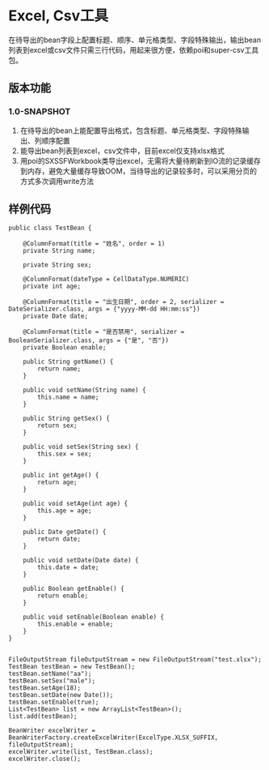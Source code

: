 # Excel, Csv工具
在待导出的bean字段上配置标题、顺序、单元格类型、字段特殊输出，输出bean列表到excel或csv文件只需三行代码，用起来很方便，依赖poi和super-csv工具包。

## 版本功能
### 1.0-SNAPSHOT
1. 在待导出的bean上能配置导出格式，包含标题、单元格类型、字段特殊输出、列顺序配置
2. 能导出bean列表到excel，csv文件中，目前excel仅支持xlsx格式
3. 用poi的SXSSFWorkbook类导出excel，无需将大量待刷新到IO流的记录缓存到内存，避免大量缓存导致OOM，当待导出的记录较多时，可以采用分页的方式多次调用write方法

## 样例代码
```
public class TestBean {

    @ColumnFormat(title = "姓名", order = 1)
    private String name;

    private String sex;

    @ColumnFormat(dateType = CellDataType.NUMERIC)
    private int age;

    @ColumnFormat(title = "出生日期", order = 2, serializer = DateSerializer.class, args = {"yyyy-MM-dd HH:mm:ss"})
    private Date date;

    @ColumnFormat(title = "是否禁用", serializer = BooleanSerializer.class, args = {"是", "否"})
    private Boolean enable;

    public String getName() {
        return name;
    }

    public void setName(String name) {
        this.name = name;
    }

    public String getSex() {
        return sex;
    }

    public void setSex(String sex) {
        this.sex = sex;
    }

    public int getAge() {
        return age;
    }

    public void setAge(int age) {
        this.age = age;
    }

    public Date getDate() {
        return date;
    }

    public void setDate(Date date) {
        this.date = date;
    }

    public Boolean getEnable() {
        return enable;
    }

    public void setEnable(Boolean enable) {
        this.enable = enable;
    }
}


FileOutputStream fileOutputStream = new FileOutputStream("test.xlsx");
TestBean testBean = new TestBean();
testBean.setName("aa");
testBean.setSex("male");
testBean.setAge(18);
testBean.setDate(new Date());
testBean.setEnable(true);
List<TestBean> list = new ArrayList<TestBean>();
list.add(testBean);

BeanWriter excelWriter = BeanWriterFactory.createExcelWriter(ExcelType.XLSX_SUFFIX, fileOutputStream);
excelWriter.write(list, TestBean.class);
excelWriter.close();

```
